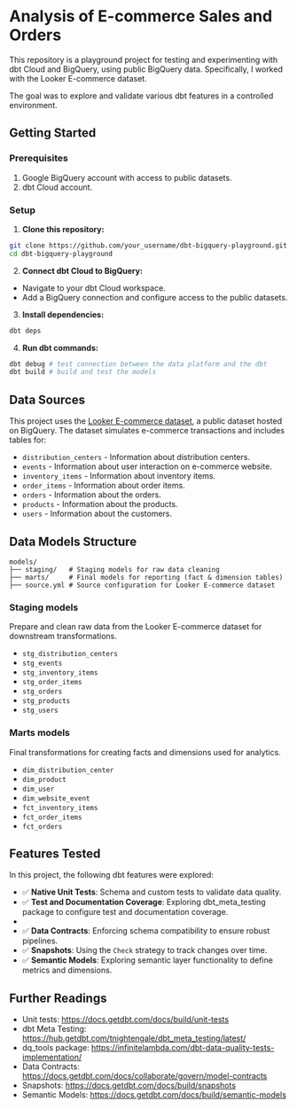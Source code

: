 # Analysis of E-commerce Sales and Orders

This repository is a playground project for testing and experimenting with dbt Cloud and BigQuery,
using public BigQuery data. Specifically, I worked with the Looker E-commerce dataset.

The goal was to explore and validate various dbt features in a controlled environment.

## Getting Started
### Prerequisites
1. Google BigQuery account with access to public datasets.
2. dbt Cloud account.

### Setup
1. **Clone this repository:**
```bash
git clone https://github.com/your_username/dbt-bigquery-playground.git
cd dbt-bigquery-playground
```

2. **Connect dbt Cloud to BigQuery:**
- Navigate to your dbt Cloud workspace.
- Add a BigQuery connection and configure access to the public datasets.

3. **Install dependencies:**
```bash
dbt deps
````

4. **Run dbt commands:**
```bash
dbt debug # test connection between the data platform and the dbt
dbt build # build and test the models
```

## Data Sources
This project uses the [Looker E-commerce dataset](https://console.cloud.google.com/marketplace/product/bigquery-public-data/thelook-ecommerce), a public dataset hosted on BigQuery. The dataset simulates e-commerce transactions and includes tables for:

- `distribution_centers` - Information about distribution centers.
- `events` - Information about user interaction on e-commerce website.
- `inventory_items` - Information about inventory items.
- `order_items` - Information about order items.
- `orders` -  Information about the orders.
- `products` - Information about the products.
- `users` -  Information about the customers.


## Data Models Structure

```plaintext
models/
├── staging/   # Staging models for raw data cleaning
├── marts/     # Final models for reporting (fact & dimension tables)
├── source.yml # Source configuration for Looker E-commerce dataset
```

### Staging models
Prepare and clean raw data from the Looker E-commerce dataset for downstream transformations.
- `stg_distribution_centers`
- `stg_events`
- `stg_inventory_items`
- `stg_order_items`
- `stg_orders`
- `stg_products`
- `stg_users`

### Marts models
Final transformations for creating facts and dimensions used for analytics.
- `dim_distribution_center`
- `dim_product`
- `dim_user`
- `dim_website_event`
- `fct_inventory_items`
- `fct_order_items`
- `fct_orders`

## Features Tested
In this project, the following dbt features were explored:

- ✅ **Native Unit Tests**: Schema and custom tests to validate data quality.
- ✅ **Test and Documentation Coverage**: Exploring dbt_meta_testing package to configure test and documentation coverage.
-
- ✅ **Data Contracts**: Enforcing schema compatibility to ensure robust pipelines.
- ✅ **Snapshots**: Using the `Check` strategy to track changes over time.
- ✅ **Semantic Models**: Exploring semantic layer functionality to define metrics and dimensions.


## Further Readings
- Unit tests: https://docs.getdbt.com/docs/build/unit-tests
- dbt Meta Testing: https://hub.getdbt.com/tnightengale/dbt_meta_testing/latest/
- dq_tools package: https://infinitelambda.com/dbt-data-quality-tests-implementation/
- Data Contracts: https://docs.getdbt.com/docs/collaborate/govern/model-contracts
- Snapshots: https://docs.getdbt.com/docs/build/snapshots
- Semantic Models: https://docs.getdbt.com/docs/build/semantic-models
